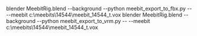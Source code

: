 blender MeebitRig.blend --background --python meebit_export_to_fbx.py -- --meebit c:\meebits\14544\meebit_14544_t.vox
blender MeebitRig.blend --background --python meebit_export_to_vrm.py -- --meebit c:\meebits\14544\meebit_14544_t.vox